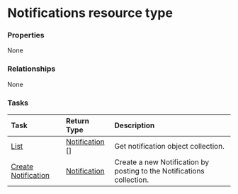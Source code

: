 # Notifications resource type



### Properties
None

### Relationships
None


### Tasks

| Task		   | Return Type	|Description|
|:---------------|:--------|:----------|
|[List](../api/notification_list.md) | [Notification](notification.md) [] |Get notification object collection. |
|[Create Notification](../api/notification_post_notifications.md) |[Notification](notification.md)| Create a new Notification by posting to the Notifications collection.|

<!-- uuid: 5cee8933-8c15-4f2a-b3d7-11380ff9b62d
2015-10-16 21:10:56 UTC -->
<!-- {
  "type": "#page.annotation",
  "description": "Notifications resource",
  "keywords": "",
  "section": "documentation",
  "tocPath": ""
}-->